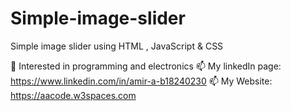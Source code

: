 # Simple-image-slider
Simple image slider using HTML , JavaScript &amp; CSS

👀 Interested in programming and electronics
📫 My linkedIn page: https://www.linkedin.com/in/amir-a-b18240230
📫 My Website: https://aacode.w3spaces.com

